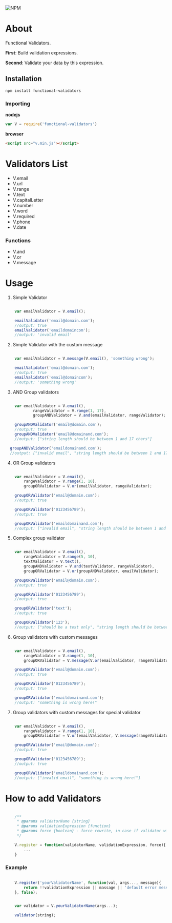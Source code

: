 ![NPM](https://nodei.co/npm/functional-validators.png?downloads=true&downloadRank=true&stars=true)

# About

Functional Validators.

**First**: Build validation expressions.

**Second**: Validate your data by this expression.

## Installation
```
npm install functional-validators
```
### Importing

**nodejs**
```javascript
var V = require('functional-validators')
```

**browser**
```html
<script src="v.min.js"></script>
```


# Validators List

* V.email
* V.url
* V.range
* V.text
* V.capitalLetter
* V.number
* V.word
* V.required
* V.phone
* V.date

### Functions

* V.and
* V.or
* V.message


# Usage

1) Simple Validator
```javascript

	var emailValidator = V.email();

	emailValidator('email@domain.com');
	//output: true
	emailValidator('emaildomaincom');
	//output: 'invalid email'

```
2) Simple Validator with the custom message
```javascript

	var emailValidator = V.message(V.email(), 'something wrong');

	emailValidator('email@domain.com');
	//output: true
	emailValidator('email@domaincom');
	//output: 'something wrong'

```

3) AND Group validators
```javascript

	var emailValidator = V.email(),
			rangeValidator = V.range(1, 17),
			groupANDValidator = V.and(emailValidator, rangeValidator);

	groupANDValidator('email@domain.com');
	//output: true
 	groupANDValidator('email@domainand.com');
	//output: ["string length should be between 1 and 17 chars"]

  groupANDValidator('emaildomainand.com');
  //output: ["invalid email", "string length should be between 1 and 17 chars"]

```

4) OR Group validators
```javascript

	var emailValidator = V.email(),
    	rangeValidator = V.range(1, 10),
    	groupORValidator = V.or(emailValidator, rangeValidator);

	groupORValidator('email@domain.com');
    //output: true

    groupORValidator('0123456789');
    //output: true

    groupORValidator('emaildomainand.com');
    //output: ["invalid email", "string length should be between 1 and 10 chars"]

```

5) Complex group validator
```javascript

	var emailValidator = V.email(),
    	rangeValidator = V.range(5, 10),
        textValidator = V.text(),
    	groupANDValidator = V.and(textValidator, rangeValidator),
        groupORValidator = V.or(groupANDValidator, emailValidator);

	groupORValidator('email@domain.com');
    //output: true

    groupORValidator('0123456789');
    //output: true

    groupORValidator('text');
    //output: true

	groupORValidator('123');
    //output: ["should be a text only", "string length should be between 5 and 10 chars", "invalid email"]

```

6) Group validators with custom messages
```javascript

	var emailValidator = V.email(),
    	rangeValidator = V.range(1, 10),
    	groupORValidator = V.message(V.or(emailValidator, rangeValidator), 'something is wrong here!');

	groupORValidator('email@domain.com');
    //output: true

    groupORValidator('0123456789');
    //output: true

    groupORValidator('emaildomainand.com');
    //output: "something is wrong here!"

```

7) Group validators with custom messages for special validator
```javascript

	var emailValidator = V.email(),
    	rangeValidator = V.range(1, 10),
    	groupORValidator = V.or(emailValidator, V.message(rangeValidator, 'something is wrong here!'));

	groupORValidator('email@domain.com');
    //output: true

    groupORValidator('0123456789');
    //output: true

    groupORValidator('emaildomainand.com');
    //output: ["invalid email", "something is wrong here!"]

```

# How to add Validators


```javascript

    /**
     * @params validatorName {string}
     * @params validationExpression {function}
     * @params force {boolean} - force rewrite, in case if validator with current name already exists
     */

    V.register = function(validatorName, validationExpression, force){
        ...
    }

```

### Example

```javascript

    V.register('yourValidatorName', function(val, args..., message){
        return !!validationExpression || massage || 'default error message';
    }, false);


    var validator = V.yourValidatorName(args...);

    validator(string);

```

